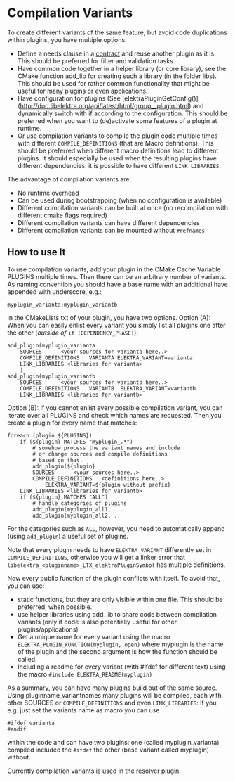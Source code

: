 # Compilation Variants

To create different variants of the same feature, but avoid code
duplications within plugins, you have multiple options:
- Define a needs clause in a [contract](/doc/CONTRACT.ini) and reuse another
  plugin as it is. This should be preferred for filter and validation
  tasks.
- Have common code together in a helper library (or core library),
  see the CMake function add_lib for creating such a library
  (in the folder libs).
  This should be used for rather common functionality that might
  be useful for many plugins or even applications.
- Have configuration for plugins (See [elektraPluginGetConfig()]
  (http://doc.libelektra.org/api/latest/html/group__plugin.html)
  and dynamically switch with if according to the configuration.
  This should be preferred when you want to (de)activate some
  features of a plugin at runtime.
- Or use compilation variants to compile the plugin code multiple
  times with different `COMPILE_DEFINITIONS` (that are Macro definitions).
  This should be preferred when different macro definitions
  lead to different plugins.
  It should especially be used when the resulting plugins have different
  dependencies: it is possible to have different `LINK_LIBRARIES`.

The advantage of compilation variants are:
- No runtime overhead
- Can be used during bootstrapping (when no configuration is available)
- Different compilation variants can be built at once (no recompilation
  with different cmake flags required)
- Different compilation variants can have different dependencies
- Different compilation variants can be mounted without `#refnames`

## How to use It

To use compilation variants, add your plugin in the CMake Cache
Variable PLUGINS multiple times.
Then there can be an arbitrary number of variants.
As naming convention you should have a base name with an additional
have appended with underscore, e.g.:

	myplugin_varianta;myplugin_variantb

In the CMakeLists.txt of your plugin, you have two options.
Option (A): When you can easily enlist every variant you
simply list all plugins one after the other (*outside of* `if (DEPENDENCY_PHASE)`):

	add_plugin(myplugin_varianta
		SOURCES      <your sources for varianta here..>
		COMPILE_DEFINITIONS   VARIANTA ELEKTRA_VARIANT=varianta
		LINK_LIBRARIES <libraries for varianta>
		)
	add_plugin(myplugin_variantb
		SOURCES      <your sources for variantb here..>
		COMPILE_DEFINITIONS   VARIANTB  ELEKTRA_VARIANT=variantb
		LINK_LIBRARIES <libraries for variantb>

Option (B): If you cannot enlist every possible compilation variant,
you can iterate over all PLUGINS and check which names are requested.
Then you create a plugin for every name that matches:

	foreach (plugin ${PLUGINS})
		if (${plugin} MATCHES "myplugin_.*")
			# somehow process the variant names and include
			# or change sources and compile definitions
			# based on that.
			add_plugin(${plugin}
			SOURCES      <your sources here..>
			COMPILE_DEFINITIONS   <definitions here..>
				ELEKTRA_VARIANT=${plugin without prefix}
		LINK_LIBRARIES <libraries for variantb>
		if (${plugin} MATCHES "ALL")
			# handle categories of plugins
			add_plugin(myplugin_all1, ...
			add_plugin(myplugin_all2, ..

For the categories such as `ALL`, however, you need to automatically
append (using `add_plugin`) a useful set of plugins.

Note that every plugin needs to have
`ELEKTRA_VARIANT` differently set in `COMPILE_DEFINITIONS`, otherwise you will
get a linker error that `libelektra_<pluginname>_LTX_elektraPluginSymbol` has
multiple definitions.

Now every public function of the plugin conflicts with itself. To avoid
that, you can use:
- static functions, but they are only visible within one file.
  This should be preferred, when possible.
- use helper libraries using add_lib to share code
  between compilation variants
  (only if code is also potentially useful for other plugins/applications)
- Get a unique name for every variant using the macro
  `ELEKTRA_PLUGIN_FUNCTION(myplugin, open)` where myplugin is
  the name of the plugin and the second argument is how the function
  should be called.
- Including a readme for every variant (with #ifdef for different text)
  using the macro `#include ELEKTRA_README(myplugin)`


As a summary, you can have many plugins build out of the same source.
Using pluginname_variantnames many plugins will be compiled, each
with other SOURCES or `COMPILE_DEFINITIONS` and even `LINK_LIBRARIES`:
If you, e.g. just set
the variants name as macro you can use

	#ifdef varianta
	#endif

within the code and can have two plugins: one (called myplugin_varianta)
compiled included the `#ifdef` the other (base variant called
myplugin) without.

Currently compilation variants is used in
[the resolver plugin](http://libelektra.org/tree/master/src/plugins/resolver/resolver.c).
